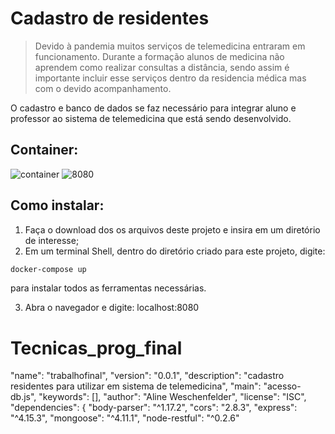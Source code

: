 # Cadastro de residentes
> Devido à pandemia muitos serviços de telemedicina entraram em funcionamento.
Durante a formação alunos de medicina não aprendem como realizar consultas a distância, sendo assim é importante incluir esse serviços dentro da residencia médica mas com o devido acompanhamento.

O cadastro e banco de dados se faz necessário para integrar aluno e professor ao sistema de telemedicina que está sendo desenvolvido.

## Container:
![container](https://user-images.githubusercontent.com/65667824/85177998-beb84b00-b253-11ea-8be7-e00e07de82f5.png)
![8080](https://user-images.githubusercontent.com/65667824/85177961-a2b4a980-b253-11ea-995a-31740187147f.png)


## Como instalar:
1. Faça o download dos os arquivos deste projeto e insira em um diretório de interesse;
2. Em um terminal Shell, dentro do diretório criado para este projeto, digite:
````sh
docker-compose up
````
para instalar todos as ferramentas necessárias.

3. Abra o navegador e digite: localhost:8080



# Tecnicas_prog_final
"name": "trabalhofinal",
"version": "0.0.1",
"description": "cadastro residentes para utilizar em sistema de telemedicina",
"main": "acesso-db.js",
"keywords": [],
"author": "Aline Weschenfelder",
"license": "ISC",
"dependencies": {
"body-parser": "^1.17.2",
"cors": "2.8.3",
"express": "^4.15.3",
"mongoose": "^4.11.1",
"node-restful": "^0.2.6"
 

